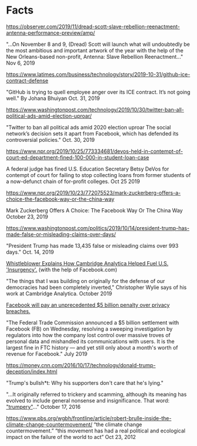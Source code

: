 # Facts

https://observer.com/2019/11/dread-scott-slave-rebellion-reenactment-antenna-performance-preview/amp/

"...On November 8 and 9, (Dread) Scott will launch what will undoubtedly be the most ambitious and
important artwork of the year with the help of the New Orleans-based non-profit,
Antenna: Slave Rebellion Reenactment..." Nov 6, 2019

https://www.latimes.com/business/technology/story/2019-10-31/github-ice-contract-defense

"GitHub is trying to quell employee anger over its ICE contract. It’s not going well."
By Johana Bhuiyan Oct. 31, 2019

https://www.washingtonpost.com/technology/2019/10/30/twitter-ban-all-political-ads-amid-election-uproar/

"Twitter to ban all political ads amid 2020 election uproar
The social network’s decision sets it apart from Facebook, which has defended its controversial policies."
Oct. 30, 2019

https://www.npr.org/2019/10/25/773334681/devos-held-in-contempt-of-court-ed-department-fined-100-000-in-student-loan-case

A federal judge has fined U.S. Education Secretary Betsy DeVos for contempt of court for failing to
stop collecting loans from former students of a now-defunct chain of for-profit colleges. Oct 25 2019

https://www.npr.org/2019/10/23/772075523/mark-zuckerberg-offers-a-choice-the-facebook-way-or-the-china-way

Mark Zuckerberg Offers A Choice: The Facebook Way Or The China Way
October 23, 2019

https://www.washingtonpost.com/politics/2019/10/14/president-trump-has-made-false-or-misleading-claims-over-days/

"President Trump has made 13,435 false or misleading claims over 993 days."
Oct. 14, 2019

[Whistleblower Explains How Cambridge Analytica Helped Fuel U.S. 'Insurgency'.](https://www.npr.org/2019/10/08/768216311/whistleblower-explains-how-cambridge-analytica-helped-fuel-u-s-insurgency) (with the help of Facebook.com)

"The things that I was building on originally for the defense of our democracies had been completely inverted," Christopher Wylie says of his work at Cambridge Analytica.
October 2019

[Facebook will pay an unprecedented \$5 billion penalty over privacy breaches.](https://www.cnn.com/2019/07/24/tech/facebook-ftc-settlement/index.html)

"The Federal Trade Commission announced a \$5 billion settlement with Facebook (FB) on Wednesday, resolving a sweeping investigation by regulators into how the company lost control over massive troves of personal data and mishandled its communications with users. It is the largest fine in FTC history — and yet still only about a month's worth of revenue for Facebook."
July 2019

https://money.cnn.com/2016/10/17/technology/donald-trump-deception/index.html

"Trump's bullsh\*t: Why his supporters don't care that he's lying."

"...It originally referred to trickery and scamming, although
its meaning has evolved to include general nonsense and insignificance. That word:
["trumpery"](https://www.amazon.com/Bullshit-Lexicon-Mark-Peters/dp/1101904534)..."
October 17, 2016

https://www.pbs.org/wgbh/frontline/article/robert-brulle-inside-the-climate-change-countermovement/
“the climate change countermovement.”
“this movement has had a real political and ecological impact on the failure of the world to act” Oct 23, 2012
